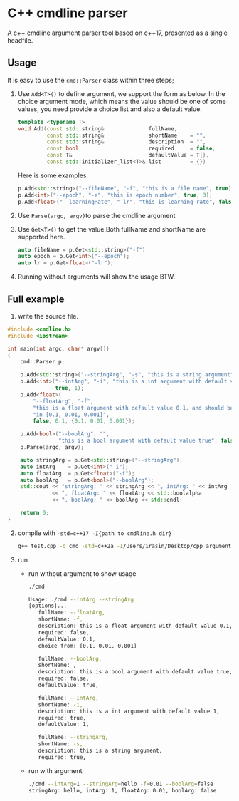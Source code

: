 # C++ cmdline parser 

A c++ cmdline argument parser tool based on c++17, presented as a single headfile.

## Usage

It is easy to use the `cmd::Parser` class within three steps;

1. Use `Add<T>()` to define argument, we support the form as below. In the choice argument mode, which means the value should be one of some values, you need provide a choice list and also a default value.

   ```c++
   template <typename T>
   void Add(const std::string&              fullName,
            const std::string&              shortName    = "",
            const std::string&              description  = "",
            const bool                      required     = false,
            const T&                        defaultValue = T{},
            const std::initializer_list<T>& list         = {})
   ```

   Here is some examples.

   ```c++
   p.Add<std::string>("--fileName", "-f", "this is a file name", true);
   p.Add<int>("--epoch", "-e", "this is epoch number", true, 3);
   p.Add<float>("--learningRate", "-lr", "this is learning rate", false, 0.1, {0.1, 0.01, 0.001});
   ```

   

2. Use `Parse(argc, argv)`to parse the cmdline argument

3. Use `Get<T>()` to get the value.Both fullName and shortName are supported here.

   ```c++
   auto fileName = p.Get<std::string>("-f")
   auto epoch = p.Get<int>("--epoch");
   auto lr = p.Get<float>("-lr");
   ```

4. Running without arguments will show the usage BTW.

## Full example

1. write the source file.

```c++
#include <cmdline.h>
#include <iostream>

int main(int argc, char* argv[])
{
    cmd::Parser p;

    p.Add<std::string>("--stringArg", "-s", "this is a string argument", true);
    p.Add<int>("--intArg", "-i", "this is a int argument with default value 1",
               true, 1);
    p.Add<float>(
        "--floatArg", "-f",
        "this is a float argument with default value 0.1, and should be "
        "in [0.1, 0.01, 0.001]",
        false, 0.1, {0.1, 0.01, 0.001});

    p.Add<bool>("--boolArg", "",
                "this is a bool argument with default value true", false, true);
    p.Parse(argc, argv);

    auto stringArg = p.Get<std::string>("--stringArg");
    auto intArg    = p.Get<int>("-i");
    auto floatArg  = p.Get<float>("-f");
    auto boolArg   = p.Get<bool>("--boolArg");
    std::cout << "stringArg: " << stringArg << ", intArg: " << intArg
              << ", floatArg: " << floatArg << std::boolalpha
              << ", boolArg: " << boolArg << std::endl;

    return 0;
}
```

2. compile with `-std=c++17 -I{path to cmdline.h dir}`

   ```bash
   g++ test.cpp -o cmd -std=c++2a -I/Users/irasin/Desktop/cpp_argument_parser 
   ```

   

3. run

   * run without argument to show usage

     ```bash
     ./cmd 
     
     Usage: ./cmd --intArg --stringArg 
     [options]...
     	fullName: --floatArg,
     	shortName: -f,
     	description: this is a float argument with default value 0.1, and should be in [0.1, 0.01, 0.001],
     	required: false,
     	defaultValue: 0.1,
     	choice from: [0.1, 0.01, 0.001]
     
     	fullName: --boolArg,
     	shortName: ,
     	description: this is a bool argument with default value true,
     	required: false,
     	defaultValue: true,
     
     	fullName: --intArg,
     	shortName: -i,
     	description: this is a int argument with default value 1,
     	required: true,
     	defaultValue: 1,
     
     	fullName: --stringArg,
     	shortName: -s,
     	description: this is a string argument,
     	required: true,
     
     
     ```

   * run with argument

     ```bash
     ./cmd --intArg=1 --stringArg=hello -f=0.01 --boolArg=false
     stringArg: hello, intArg: 1, floatArg: 0.01, boolArg: false
     ```

     

